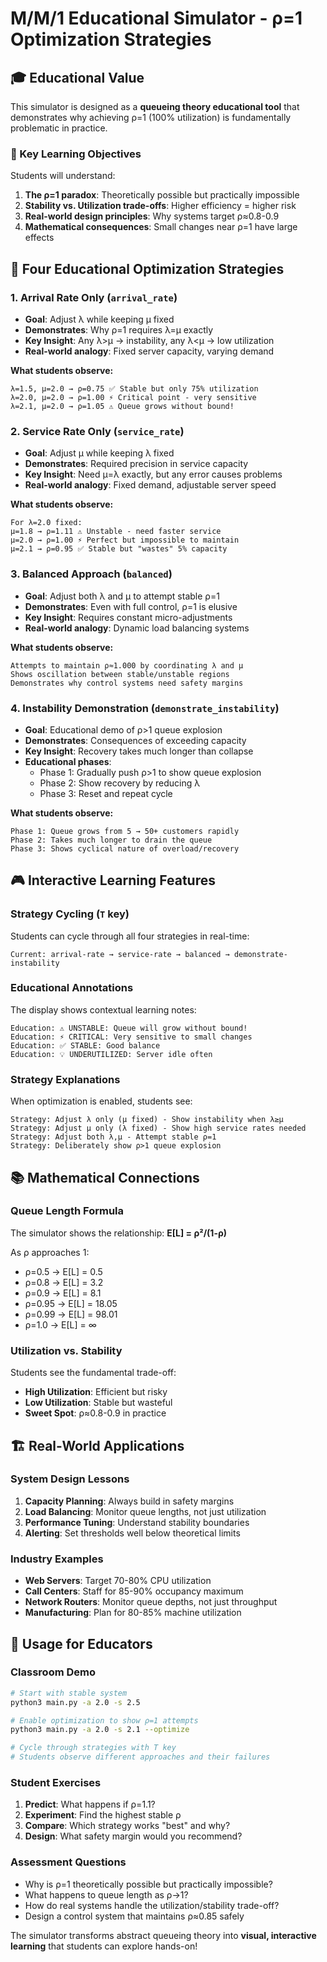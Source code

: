 # M/M/1 Educational Simulator - ρ=1 Optimization Strategies

## 🎓 Educational Value

This simulator is designed as a **queueing theory educational tool** that demonstrates why achieving ρ=1 (100% utilization) is fundamentally problematic in practice.

### 🎯 Key Learning Objectives

Students will understand:
1. **The ρ=1 paradox**: Theoretically possible but practically impossible
2. **Stability vs. Utilization trade-offs**: Higher efficiency = higher risk
3. **Real-world design principles**: Why systems target ρ≈0.8-0.9
4. **Mathematical consequences**: Small changes near ρ=1 have large effects

## 🔬 Four Educational Optimization Strategies

### 1. **Arrival Rate Only** (`arrival_rate`)
- **Goal**: Adjust λ while keeping μ fixed
- **Demonstrates**: Why ρ=1 requires λ=μ exactly
- **Key Insight**: Any λ>μ → instability, any λ<μ → low utilization
- **Real-world analogy**: Fixed server capacity, varying demand

**What students observe:**
```
λ=1.5, μ=2.0 → ρ=0.75 ✅ Stable but only 75% utilization
λ=2.0, μ=2.0 → ρ=1.00 ⚡ Critical point - very sensitive  
λ=2.1, μ=2.0 → ρ=1.05 ⚠️ Queue grows without bound!
```

### 2. **Service Rate Only** (`service_rate`)
- **Goal**: Adjust μ while keeping λ fixed  
- **Demonstrates**: Required precision in service capacity
- **Key Insight**: Need μ=λ exactly, but any error causes problems
- **Real-world analogy**: Fixed demand, adjustable server speed

**What students observe:**
```
For λ=2.0 fixed:
μ=1.8 → ρ=1.11 ⚠️ Unstable - need faster service
μ=2.0 → ρ=1.00 ⚡ Perfect but impossible to maintain
μ=2.1 → ρ=0.95 ✅ Stable but "wastes" 5% capacity
```

### 3. **Balanced Approach** (`balanced`)
- **Goal**: Adjust both λ and μ to attempt stable ρ=1
- **Demonstrates**: Even with full control, ρ=1 is elusive
- **Key Insight**: Requires constant micro-adjustments
- **Real-world analogy**: Dynamic load balancing systems

**What students observe:**
```
Attempts to maintain ρ≈1.000 by coordinating λ and μ
Shows oscillation between stable/unstable regions
Demonstrates why control systems need safety margins
```

### 4. **Instability Demonstration** (`demonstrate_instability`)
- **Goal**: Educational demo of ρ>1 queue explosion
- **Demonstrates**: Consequences of exceeding capacity
- **Key Insight**: Recovery takes much longer than collapse
- **Educational phases**:
  - Phase 1: Gradually push ρ>1 to show queue explosion
  - Phase 2: Show recovery by reducing λ
  - Phase 3: Reset and repeat cycle

**What students observe:**
```
Phase 1: Queue grows from 5 → 50+ customers rapidly
Phase 2: Takes much longer to drain the queue
Phase 3: Shows cyclical nature of overload/recovery
```

## 🎮 Interactive Learning Features

### **Strategy Cycling** (`T` key)
Students can cycle through all four strategies in real-time:
```
Current: arrival-rate → service-rate → balanced → demonstrate-instability
```

### **Educational Annotations**
The display shows contextual learning notes:
```
Education: ⚠️ UNSTABLE: Queue will grow without bound!
Education: ⚡ CRITICAL: Very sensitive to small changes  
Education: ✅ STABLE: Good balance
Education: 💡 UNDERUTILIZED: Server idle often
```

### **Strategy Explanations**
When optimization is enabled, students see:
```
Strategy: Adjust λ only (μ fixed) - Show instability when λ≥μ
Strategy: Adjust μ only (λ fixed) - Show high service rates needed
Strategy: Adjust both λ,μ - Attempt stable ρ=1
Strategy: Deliberately show ρ>1 queue explosion
```

## 📚 Mathematical Connections

### **Queue Length Formula**
The simulator shows the relationship: **E[L] = ρ²/(1-ρ)**

As ρ approaches 1:
- ρ=0.5 → E[L] = 0.5
- ρ=0.8 → E[L] = 3.2  
- ρ=0.9 → E[L] = 8.1
- ρ=0.95 → E[L] = 18.05
- ρ=0.99 → E[L] = 98.01
- ρ=1.0 → E[L] = ∞

### **Utilization vs. Stability**
Students see the fundamental trade-off:
- **High Utilization**: Efficient but risky
- **Low Utilization**: Stable but wasteful  
- **Sweet Spot**: ρ≈0.8-0.9 in practice

## 🏗️ Real-World Applications

### **System Design Lessons**
1. **Capacity Planning**: Always build in safety margins
2. **Load Balancing**: Monitor queue lengths, not just utilization
3. **Performance Tuning**: Understand stability boundaries
4. **Alerting**: Set thresholds well below theoretical limits

### **Industry Examples**
- **Web Servers**: Target 70-80% CPU utilization
- **Call Centers**: Staff for 85-90% occupancy maximum
- **Network Routers**: Monitor queue depths, not just throughput
- **Manufacturing**: Plan for 80-85% machine utilization

## 🚀 Usage for Educators

### **Classroom Demo**
```bash
# Start with stable system
python3 main.py -a 2.0 -s 2.5

# Enable optimization to show ρ=1 attempts  
python3 main.py -a 2.0 -s 2.1 --optimize

# Cycle through strategies with T key
# Students observe different approaches and their failures
```

### **Student Exercises**
1. **Predict**: What happens if ρ=1.1?
2. **Experiment**: Find the highest stable ρ
3. **Compare**: Which strategy works "best" and why?
4. **Design**: What safety margin would you recommend?

### **Assessment Questions**
- Why is ρ=1 theoretically possible but practically impossible?
- What happens to queue length as ρ→1?
- How do real systems handle the utilization/stability trade-off?
- Design a control system that maintains ρ≈0.85 safely

The simulator transforms abstract queueing theory into **visual, interactive learning** that students can explore hands-on!